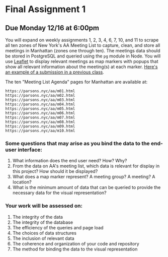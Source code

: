 # Final Assignment 1

## Due Monday 12/16 at 6:00pm

You will expand on weekly assignments 1, 2, 3, 4, 6, 7, 10, and 11 to scrape all ten zones of New York's AA Meeting List to capture, clean, and store all meetings in Manhattan (zones one through ten). The meetings data should be stored in PostgreSQL and queried using the `pg` module in Node. You will use [Leaflet](https://leafletjs.com/examples/quick-start/) to display relevant meetings as map markers with popups that show all relevant information about the meeting(s) at each marker. [Here's an example of a submission in a previous class](http://www.jaimetanner.com/main/18ukyau9e5ai0f9dfklrsuum4ld4rz). 

The ten "Meeting List Agenda" pages for Manhattan are available at:  
```
https://parsons.nyc/aa/m01.html  
https://parsons.nyc/aa/m02.html  
https://parsons.nyc/aa/m03.html  
https://parsons.nyc/aa/m04.html  
https://parsons.nyc/aa/m05.html  
https://parsons.nyc/aa/m06.html  
https://parsons.nyc/aa/m07.html  
https://parsons.nyc/aa/m08.html  
https://parsons.nyc/aa/m09.html  
https://parsons.nyc/aa/m10.html   
```

### Some questions that may arise as you bind the data to the end-user interface:

1. What information does the end user need? How? Why?  
2. From the data on AA's meeting list, which data is relevant for display in this project? How should it be displayed?  
3. What does a map marker represent? A meeting group? A meeting? A location?  
4. What is the minimum amount of data that can be queried to provide the necessary data for the visual representation?  

### Your work will be assessed on:

1. The integrity of the data  
2. The integrity of the database  
3. The efficiency of the queries and page load  
4. The choices of data structures  
5. The inclusion of relevant data  
6. The coherence and organization of your code and repository  
7. The method for binding the data to the visual representation  